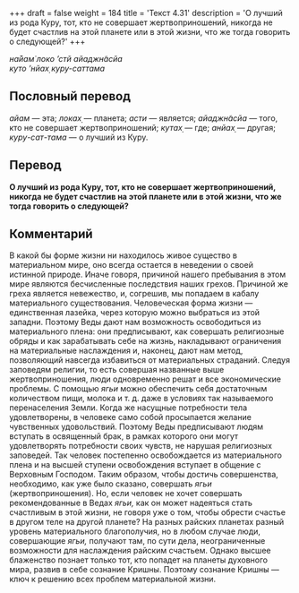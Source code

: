 +++
draft = false
weight = 184
title = 'Текст 4.31'
description = 'О лучший из рода Куру, тот, кто не совершает жертвоприношений, никогда не будет счастлив на этой планете или в этой жизни, что же тогда говорить о следующей?'
+++

_на̄йам̇ локо ’стй айаджн̃асйа  
куто ’нйах̣ куру-саттама_

## Пословный перевод

_айам_ — эта; _локах̣_ — планета; _асти_ — является; _айаджн̃асйа_ — того, кто не совершает жертвоприношений; _кутах̣_ — где; _анйах̣_ — другая; _куру_\-_сат_\-_тама_ — о лучший из Куру.

## Перевод

**О лучший из рода Куру, тот, кто не совершает жертвоприношений, никогда не будет счастлив на этой планете или в этой жизни, что же тогда говорить о следующей?**

## Комментарий

В какой бы форме жизни ни находилось живое существо в материальном мире, оно всегда остается в неведении о своей истинной природе. Иначе говоря, причиной нашего пребывания в этом мире являются бесчисленные последствия наших грехов. Причиной же греха является невежество, и, согрешив, мы попадаем в кабалу материального существования. Человеческая форма жизни — единственная лазейка, через которую можно выбраться из этой западни. Поэтому Веды дают нам возможность освободиться из материального плена: они предписывают, как совершать религиозные обряды и как зарабатывать себе на жизнь, накладывают ограничения на материальные наслаждения и, наконец, дают нам метод, позволяющий навсегда избавиться от материальных страданий. Следуя заповедям религии, то есть совершая названные выше жертвоприношения, люди одновременно решат и все экономические проблемы. С помощью _ягьи_ можно обеспечить себя достаточным количеством пищи, молока и т. д. даже в условиях так называемого перенаселения Земли. Когда же насущные потребности тела удовлетворены, в человеке само собой просыпается желание чувственных удовольствий. Поэтому Веды предписывают людям вступать в освященный брак, в рамках которого они могут удовлетворять потребности своих чувств, не нарушая религиозных заповедей. Так человек постепенно освобождается из материального плена и на высшей ступени освобождения вступает в общение с Верховным Господом. Таким образом, чтобы достичь совершенства, необходимо, как уже было сказано, совершать _ягьи_ (жертвоприношения). Но, если человек не хочет совершать рекомендованные в Ведах _ягьи,_ как он может надеяться стать счастливым в этой жизни, не говоря уже о том, чтобы обрести счастье в другом теле на другой планете? На разных райских планетах разный уровень материального благополучия, но в любом случае люди, совершающие _ягьи,_ получают там, по сути дела, неограниченные возможности для наслаждения райским счастьем. Однако высшее блаженство познает только тот, кто попадет на планеты духовного мира, развив в себе сознание Кришны. Поэтому сознание Кришны — ключ к решению всех проблем материальной жизни.

